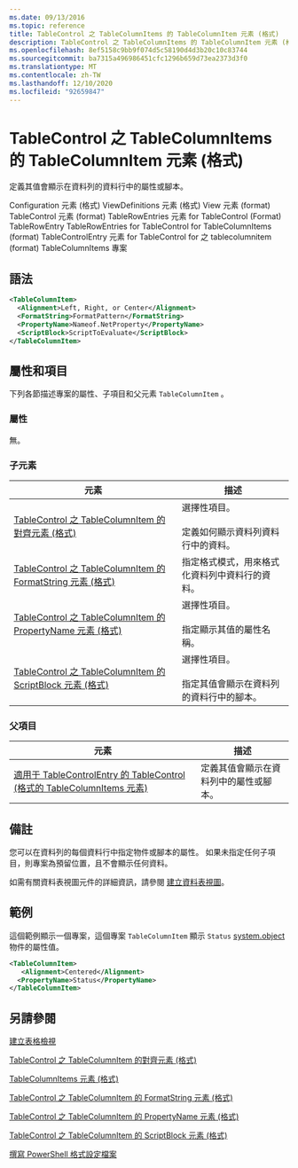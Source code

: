 ```yaml
---
ms.date: 09/13/2016
ms.topic: reference
title: TableControl 之 TableColumnItems 的 TableColumnItem 元素 (格式)
description: TableControl 之 TableColumnItems 的 TableColumnItem 元素 (格式)
ms.openlocfilehash: 8ef5158c9bb9f074d5c58190d4d3b20c10c83744
ms.sourcegitcommit: ba7315a496986451cfc1296b659d73ea2373d3f0
ms.translationtype: MT
ms.contentlocale: zh-TW
ms.lasthandoff: 12/10/2020
ms.locfileid: "92659847"
---
```

# <a name="tablecolumnitem-element-for-tablecolumnitems-for-tablecontrol-format"></a>TableControl 之 TableColumnItems 的 TableColumnItem 元素 (格式)

定義其值會顯示在資料列的資料行中的屬性或腳本。

Configuration 元素 (格式) ViewDefinitions 元素 (格式) View 元素 (format) TableControl 元素 (format) TableRowEntries 元素 for TableControl (Format) TableRowEntry TableRowEntries for TableControl for TableColumnItems (format) TableControlEntry 元素 for TableControl for 之 tablecolumnitem (format) TableColumnItems 專案

## <a name="syntax"></a>語法

```xml
<TableColumnItem>
  <Alignment>Left, Right, or Center</Alignment>
  <FormatString>FormatPattern</FormatString>
  <PropertyName>Nameof.NetProperty</PropertyName>
  <ScriptBlock>ScriptToEvaluate</ScriptBlock>
</TableColumnItem>
```

## <a name="attributes-and-elements"></a>屬性和項目

下列各節描述專案的屬性、子項目和父元素 `TableColumnItem` 。

### <a name="attributes"></a>屬性

無。

### <a name="child-elements"></a>子元素

|元素|描述|
|-------------|-----------------|
|[TableControl 之 TableColumnItem 的對齊元素 (格式)](./alignment-element-for-tablecolumnitem-for-tablecontrol-format.md)|選擇性項目。<br /><br /> 定義如何顯示資料列資料行中的資料。|
|[TableControl 之 TableColumnItem 的 FormatString 元素 (格式)](./formatstring-element-for-tablecolumnitem-for-tablecontrol-format.md)|指定格式模式，用來格式化資料列中資料行的資料。|
|[TableControl 之 TableColumnItem 的 PropertyName 元素 (格式)](./propertyname-element-for-tablecolumnitem-for-tablecontrol-format.md)|選擇性項目。<br /><br /> 指定顯示其值的屬性名稱。|
|[TableControl 之 TableColumnItem 的 ScriptBlock 元素 (格式)](./scriptblock-element-for-tablecolumnitem-for-tablecontrol-format.md)|選擇性項目。<br /><br /> 指定其值會顯示在資料列的資料行中的腳本。|

### <a name="parent-elements"></a>父項目

|元素|描述|
|-------------|-----------------|
|[適用于 TableControlEntry 的 TableControl (格式的 TableColumnItems 元素) ](./tablecolumnitems-element-for-tablerowentry-for-tablecontrol-format.md)|定義其值會顯示在資料列中的屬性或腳本。|

## <a name="remarks"></a>備註

您可以在資料列的每個資料行中指定物件或腳本的屬性。 如果未指定任何子項目，則專案為預留位置，且不會顯示任何資料。

如需有關資料表視圖元件的詳細資訊，請參閱 [建立資料表視圖](./creating-a-table-view.md)。

## <a name="example"></a>範例

這個範例顯示一個專案，這個專案 `TableColumnItem` 顯示 `Status` [system.object](/dotnet/api/System.Diagnostics.Process) 物件的屬性值。

```xml
<TableColumnItem>
   <Alignment>Centered</Alignment>
  <PropertyName>Status</PropertyName>
</TableColumnItem>

```

## <a name="see-also"></a>另請參閱

[建立表格檢視](./creating-a-table-view.md)

[TableControl 之 TableColumnItem 的對齊元素 (格式)](./alignment-element-for-tablecolumnitem-for-tablecontrol-format.md)

[TableColumnItems 元素 (格式) ](./tablecolumnitems-element-for-tablerowentry-for-tablecontrol-format.md)

[TableControl 之 TableColumnItem 的 FormatString 元素 (格式)](./formatstring-element-for-tablecolumnitem-for-tablecontrol-format.md)

[TableControl 之 TableColumnItem 的 PropertyName 元素 (格式)](./propertyname-element-for-tablecolumnitem-for-tablecontrol-format.md)

[TableControl 之 TableColumnItem 的 ScriptBlock 元素 (格式)](./scriptblock-element-for-tablecolumnitem-for-tablecontrol-format.md)

[撰寫 PowerShell 格式設定檔案](./writing-a-powershell-formatting-file.md)

